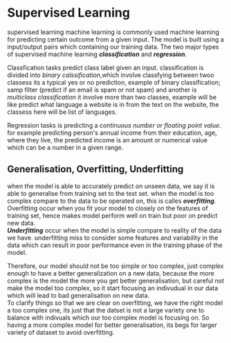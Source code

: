 # Supervised Learning
supervised learning machine learning is commonly used machine learning for predicting certain outcome from a given input. The model is built using a input/output pairs which containing our training data.
The two major types of supervised machine learning **_classification_** and  **_regression_**. 

Classfication tasks predict class label given an input. classification is divided into _binary calssification_,which involve classfying between twoo
 classess its a typical yes or no prediction, example of binary classification; samp filter (predict if an email is spam or not spam) and another is _multiclass classification_ it involve more than two classes, example will be like predict what language a website is in from the text on the website, the classess here will be list of languages.
 
 Regression tasks is predicting a _continuous number or floating point value_. for example predicting person's annual income from their education, age, where they live, the predicted income is an amount or numerical value which can be a number in a given range.
 
 ## Generalisation, Overfitting, Underfitting
 when the model is able to accurately predict on unseen data, we say it is able to generalise from training set to the test set. 
 when the model is too complex compare to the data to be operated on, this is calles **_overfitting_**. Overfitting occur when you fit your model to closely on the features of training set, hence makes model perform well on train but poor on predict new data.  
 **_Underfitting_** occur when the model is simple compare to reality of the data we have. underfitting miss to consider some features and variability in the data which can result in poor performance even in the training phase of the model.  
 
 Therefore, our model should not be too simple or too complex, just complex enough to have a better generalization on a new data, because the more complex is the model the more you get better generalisation, but careful not make the model too complex, so it start focusing an indivudual in our data which will lead to bad generalisation on new data.  
 To clarify things so that we are clear on overfitting, we have the right model a too complex one, its just that the datset is not a large variety one to balance with indivuals which our too complex model is focusing on. So having a more complex model for better generalisation, its begs for larger variety of dataset to avoid overfitting. 
 




